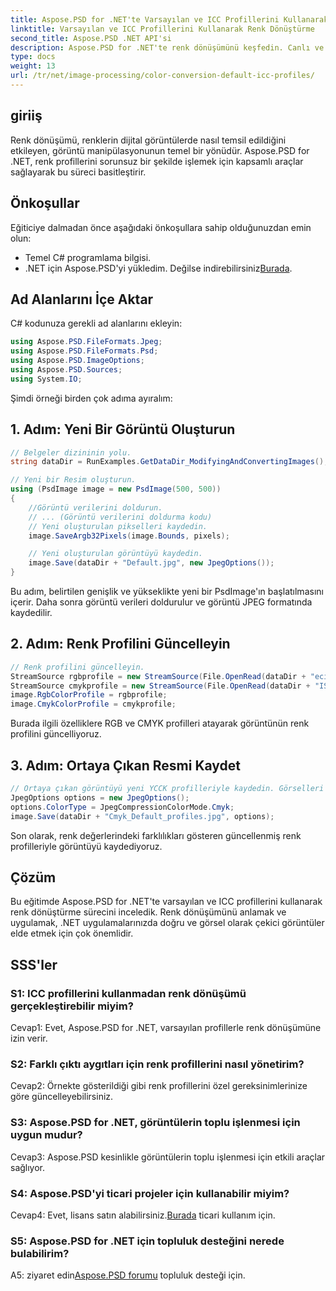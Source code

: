 ```yaml
---
title: Aspose.PSD for .NET'te Varsayılan ve ICC Profillerini Kullanarak Renk Dönüştürme
linktitle: Varsayılan ve ICC Profillerini Kullanarak Renk Dönüştürme
second_title: Aspose.PSD .NET API'si
description: Aspose.PSD for .NET'te renk dönüşümünü keşfedin. Canlı ve doğru görseller sağlayarak renk profillerini güncellemeyi öğrenin.
type: docs
weight: 13
url: /tr/net/image-processing/color-conversion-default-icc-profiles/
---
```

## giriiş

Renk dönüşümü, renklerin dijital görüntülerde nasıl temsil edildiğini etkileyen, görüntü manipülasyonunun temel bir yönüdür. Aspose.PSD for .NET, renk profillerini sorunsuz bir şekilde işlemek için kapsamlı araçlar sağlayarak bu süreci basitleştirir.

## Önkoşullar

Eğiticiye dalmadan önce aşağıdaki önkoşullara sahip olduğunuzdan emin olun:

- Temel C# programlama bilgisi.
-  .NET için Aspose.PSD'yi yükledim. Değilse indirebilirsiniz[Burada](https://releases.aspose.com/psd/net/).

## Ad Alanlarını İçe Aktar

C# kodunuza gerekli ad alanlarını ekleyin:

```csharp
using Aspose.PSD.FileFormats.Jpeg;
using Aspose.PSD.FileFormats.Psd;
using Aspose.PSD.ImageOptions;
using Aspose.PSD.Sources;
using System.IO;
```

Şimdi örneği birden çok adıma ayıralım:

## 1. Adım: Yeni Bir Görüntü Oluşturun

```csharp
// Belgeler dizininin yolu.
string dataDir = RunExamples.GetDataDir_ModifyingAndConvertingImages();

// Yeni bir Resim oluşturun.
using (PsdImage image = new PsdImage(500, 500))
{
    //Görüntü verilerini doldurun.
    // ... (Görüntü verilerini doldurma kodu)
    // Yeni oluşturulan pikselleri kaydedin.
    image.SaveArgb32Pixels(image.Bounds, pixels);

    // Yeni oluşturulan görüntüyü kaydedin.
    image.Save(dataDir + "Default.jpg", new JpegOptions());
}
```

Bu adım, belirtilen genişlik ve yükseklikte yeni bir PsdImage'ın başlatılmasını içerir. Daha sonra görüntü verileri doldurulur ve görüntü JPEG formatında kaydedilir.

## 2. Adım: Renk Profilini Güncelleyin

```csharp
// Renk profilini güncelleyin.
StreamSource rgbprofile = new StreamSource(File.OpenRead(dataDir + "eciRGB_v2.icc"));
StreamSource cmykprofile = new StreamSource(File.OpenRead(dataDir + "ISOcoated_v2_FullGamut4.icc"));
image.RgbColorProfile = rgbprofile;
image.CmykColorProfile = cmykprofile;
```

Burada ilgili özelliklere RGB ve CMYK profilleri atayarak görüntünün renk profilini güncelliyoruz.

## 3. Adım: Ortaya Çıkan Resmi Kaydet

```csharp
// Ortaya çıkan görüntüyü yeni YCCK profilleriyle kaydedin. Görselleri karşılaştırdığınızda renk değerlerinde farklılıklar olduğunu fark edeceksiniz.
JpegOptions options = new JpegOptions();
options.ColorType = JpegCompressionColorMode.Cmyk;
image.Save(dataDir + "Cmyk_Default_profiles.jpg", options);
```

Son olarak, renk değerlerindeki farklılıkları gösteren güncellenmiş renk profilleriyle görüntüyü kaydediyoruz.

## Çözüm

Bu eğitimde Aspose.PSD for .NET'te varsayılan ve ICC profillerini kullanarak renk dönüştürme sürecini inceledik. Renk dönüşümünü anlamak ve uygulamak, .NET uygulamalarınızda doğru ve görsel olarak çekici görüntüler elde etmek için çok önemlidir.

## SSS'ler

### S1: ICC profillerini kullanmadan renk dönüşümü gerçekleştirebilir miyim?

Cevap1: Evet, Aspose.PSD for .NET, varsayılan profillerle renk dönüşümüne izin verir.

### S2: Farklı çıktı aygıtları için renk profillerini nasıl yönetirim?

Cevap2: Örnekte gösterildiği gibi renk profillerini özel gereksinimlerinize göre güncelleyebilirsiniz.

### S3: Aspose.PSD for .NET, görüntülerin toplu işlenmesi için uygun mudur?

Cevap3: Aspose.PSD kesinlikle görüntülerin toplu işlenmesi için etkili araçlar sağlıyor.

### S4: Aspose.PSD'yi ticari projeler için kullanabilir miyim?

 Cevap4: Evet, lisans satın alabilirsiniz.[Burada](https://purchase.aspose.com/buy) ticari kullanım için.

### S5: Aspose.PSD for .NET için topluluk desteğini nerede bulabilirim?

 A5: ziyaret edin[Aspose.PSD forumu](https://forum.aspose.com/c/psd/34) topluluk desteği için.